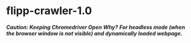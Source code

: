 # flipp-crawler-1.0
***Caution: Keeping Chromedriver Open***
***Why?***
***For headless mode (when the browser window is not visible) and dynamically loaded webpage.***
